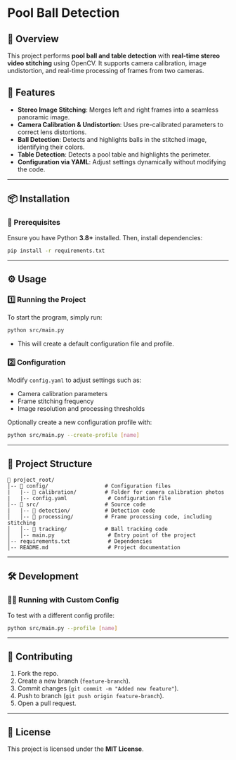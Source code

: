 # **Pool Ball Detection**

## **📌 Overview**
This project performs **pool ball and table detection** with **real-time stereo video stitching** using OpenCV. It supports camera calibration, image undistortion, and real-time processing of frames from two cameras.

## **🚀 Features**
- **Stereo Image Stitching**: Merges left and right frames into a seamless panoramic image.
- **Camera Calibration & Undistortion**: Uses pre-calibrated parameters to correct lens distortions.
- **Ball Detection**: Detects and highlights balls in the stitched image, identifying their colors.
- **Table Detection**: Detects a pool table and highlights the perimeter.
- **Configuration via YAML**: Adjust settings dynamically without modifying the code.

---

## **📦 Installation**
### **🔧 Prerequisites**
Ensure you have Python **3.8+** installed. Then, install dependencies:

```bash
pip install -r requirements.txt
```


---

## **⚙️ Usage**
### **1️⃣ Running the Project**
To start the program, simply run:

```bash
python src/main.py
```
- This will create a default configuration file and profile.

### **2️⃣ Configuration**
Modify `config.yaml` to adjust settings such as:
- Camera calibration parameters
- Frame stitching frequency
- Image resolution and processing thresholds

Optionally create a new configuration profile with:
```bash
python src/main.py --create-profile [name]
```

---

## **📁 Project Structure**
```
📂 project_root/
│-- 📂 config/                  # Configuration files
|   |-- 📂 calibration/         # Folder for camera calibration photos 
|   |-- config.yaml             # Configuration file
│-- 📂 src/                     # Source code
|   |-- 📂 detection/           # Detection code
│   │-- 📂 processing/          # Frame processing code, including stitching
│   │-- 📂 tracking/            # Ball tracking code
│   │-- main.py                 # Entry point of the project
│-- requirements.txt            # Dependencies
│-- README.md                   # Project documentation
```

---

## **🛠️ Development**
### **👨‍💻 Running with Custom Config**
To test with a different config profile:

```bash
python src/main.py --profile [name]
```

---

## **🙌 Contributing**  
1. Fork the repo.
2. Create a new branch (`feature-branch`).
3. Commit changes (`git commit -m "Added new feature"`).
4. Push to branch (`git push origin feature-branch`).
5. Open a pull request.

---

## **📜 License**
This project is licensed under the **MIT License**.
